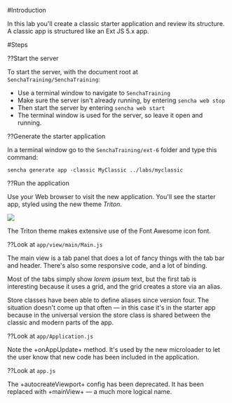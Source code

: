 #Introduction
 
In this lab you'll create a classic starter application and review its structure. A classic
app is structured like an Ext JS 5.x app.

#Steps

??Start the server

To start the server, with the document root at `SenchaTraining/SenchaTraining`:

- Use a terminal window to navigate to `SenchaTraining`
- Make sure the server isn't already running, by entering `sencha web stop`
- Then start the server by entering `sencha web start`
- The terminal window is used for the server, so leave it open and running.

??Generate the starter application

In a terminal window go to the `SenchaTraining/ext-6` folder and type this command:

    sencha generate app -classic MyClassic ../labs/myclassic


??Run the application

Use your Web browser to visit the new application. You'll see the starter app,
styled using the new theme *Triton*.

<img src="resources/images/ext6/ClassicStarterApp.jpg"/>

The Triton theme makes extensive use of the Font Awesome icon font. 

??Look at `app/view/main/Main.js`

The main view is a tab panel that does a lot of fancy things with the tab bar and header. 
There's also some responsive code, and a lot of binding. 

Most of the tabs simply show *lorem ipsum* text, but the first tab is interesting because it
uses a grid, and the grid creates a store via an alias. 

Store classes have been able to define aliases since version four. The situation doesn't come
up that often &mdash; in this case it's in the starter app because in the universal version the 
store class is shared between the classic and modern parts of the app.

??Look at `app/Application.js`

Note the +onAppUpdate+ method. It's used by the new microloader to let the user know
that new code has been included in the application. 

??Look at `app.js`

The +autocreateViewport+ config has been deprecated. It has been replaced with +mainView+ 
&mdash; a much more logical name.



